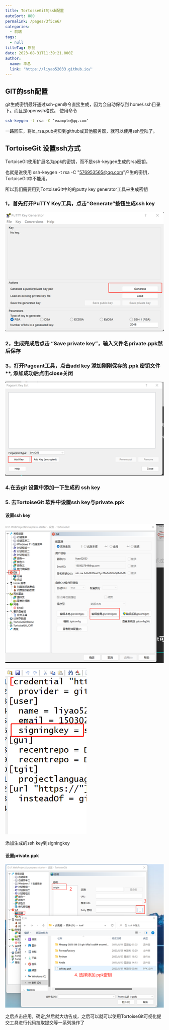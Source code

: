 ```yaml
---
title: TortosseGit的ssh配置
autoSort: 880
permalink: /pages/3f5ce6/
categories:
  - 前端
tags:
  - null
titleTag: 原创
date: 2023-08-31T11:39:21.000Z
author:
  name: 华总
  link: 'https://liyao52033.github.io/'
---
```


## **GIT的ssh配置**

git生成密钥最好通过ssh-gen命令直接生成，因为会自动保存到 home/.ssh目录下。而且是openssh格式。
使用命令

```bash
ssh-keygen -t rsa -C ‘example@qq.com’
```

一路回车，将id_rsa.pub拷贝到github或其他服务器，就可以使用ssh登陆了。



## TortoiseGit 设置ssh方式

TortoiseGit使用扩展名为ppk的密钥，而不是ssh-keygen生成的rsa密钥。

也就是说使用 ssh-keygen -t rsa -C "576953565@qq.com"产生的密钥，TortoiseGit中不能用。

所以我们需要用到TortoiseGit中的的putty key generator工具来生成密钥

### **1，首先打开PuTTY Key工具**，点击“Generate”按钮生成ssh key

<img src="./assets/1693456242496.png" alt="1693456242496" style="zoom: 67%;" />

### 2，生成完成后点击 “Save private key”，输入文件名private.ppk然后保存

### **3，打开Pageant工具**，点击add key 添加刚刚保存的.ppk 密钥文件**, 添加成功后点击close关闭

<img src="./assets/1693456308535.png" alt="1693456308535" style="zoom:67%;" />

### 4.在去git 设置中添加一下生成的 ssh key

### 5. 去TortoiseGit 软件中设置ssh key与private.ppk

#### 设置ssh key

![1693453893154](./assets/1693453893154.png)

![1693453931590](./assets/1693453931590.png)

添加生成的ssh key到signingkey

#### 设置private.ppk

![1693454118932](./assets/1693454118932.png)

之后点击应用，确定,然后就大功告成，之后可以就可以使用TortoiseGit可视化提交工具进行代码拉取提交等一系列操作了







